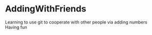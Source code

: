 # AddingWithFriends
Learning to use git to cooperate with other people via adding numbers
Having fun
